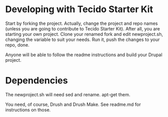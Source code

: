 Developing with Tecido Starter Kit
==================================

Start by forking the project. Actually, change the project and repo names (unless you are going to contribute to Tecido Starter Kit). After all, you are starting your own project. Clone your renamed fork and edit newproject.sh, changing the variable to suit your needs. Run it, push the changes to your repo, done.

Anyone will be able to follow the readme instructions and build your Drupal project.

Dependencies
============

The newproject.sh will need sed and rename. apt-get them.

You need, of course, Drush and Drush Make. See readme.md for instructions on those.

